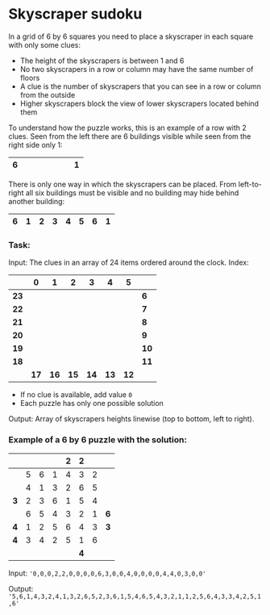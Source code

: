 # Skyscraper sudoku

In a grid of 6 by 6 squares you need to place a skyscraper in each square with only some clues:

 - The height of the skyscrapers is between 1 and 6
 - No two skyscrapers in a row or column may have the same number of floors
 - A clue is the number of skyscrapers that you can see in a row or column from the outside
 - Higher skyscrapers block the view of lower skyscrapers located behind them

To understand how the puzzle works, this is an example of a row with 2 clues. Seen from the left there are 6 buildings visible while seen from the right side only 1:

| 6 |   |   |   |   |   |   | 1 |
| - |:-:|:-:|:-:|:-:|:-:|:-:|:-:|

There is only one way in which the skyscrapers can be placed. From left-to-right all six buildings must be visible and no building may hide behind another building:

|6| 1 | 2 | 3 | 4 | 5 | 6 | 1 |
|-|-|-|-|-|-|-|-|


### Task:

Input: The clues in an array of 24 items ordered around the clock. Index:

| |**0**|**1**|**2**|**3**|**4**|**5**| |
|-|-|-|-|-|-|-|-|
|**23**| | | | | | |**6**|
|**22**| | | | | | |**7**|
|**21**| | | | | | |**8**|
|**20**| | | | | | |**9**|
|**19**| | | | | | |**10**|
|**18**| | | | | | |**11**|
| |**17**|**16**|**15**|**14**|**13**|**12**| |

 - If no clue is available, add value `0`
 - Each puzzle has only one possible solution
 
 Output: Array of skyscrapers heights linewise (top to bottom, left to right).

### Example of a 6 by 6 puzzle with the solution:

| | | | |**2**|**2**| | |
|-|-|-|-|-|-|-|-|
| |5|6|1|4|3|2| |
| |4|1|3|2|6|5| |
|**3**|2|3|6|1|5|4| |
| |6|5|4|3|2|1|**6**|
|**4**|1|2|5|6|4|3|**3**|
|**4**|3|4|2|5|1|6| | 
| | | | | |**4**| | |  

Input: `'0,0,0,2,2,0,0,0,0,6,3,0,0,4,0,0,0,0,4,4,0,3,0,0'`

Output: `'5,6,1,4,3,2,4,1,3,2,6,5,2,3,6,1,5,4,6,5,4,3,2,1,1,2,5,6,4,3,3,4,2,5,1,6'`
